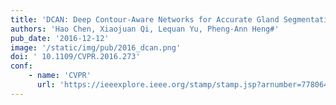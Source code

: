 ```yaml
---
title: 'DCAN: Deep Contour-Aware Networks for Accurate Gland Segmentation, <font color=red>Winner of MICCAI GlaS Challenge</font>'
authors: 'Hao Chen, Xiaojuan Qi, Lequan Yu, Pheng-Ann Heng#'
pub_date: '2016-12-12'
image: '/static/img/pub/2016_dcan.png'
doi: ' 10.1109/CVPR.2016.273'
conf:
    - name: 'CVPR'
      url: 'https://ieeexplore.ieee.org/stamp/stamp.jsp?arnumber=7780642'
---
```


